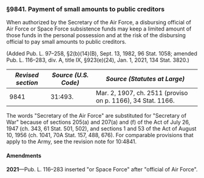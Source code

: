 ### §9841. Payment of small amounts to public creditors ###

When authorized by the Secretary of the Air Force, a disbursing official of Air Force or Space Force subsistence funds may keep a limited amount of those funds in the personal possession and at the risk of the disbursing official to pay small amounts to public creditors.

(Added Pub. L. 97–258, §2(b)(14)(B), Sept. 13, 1982, 96 Stat. 1058; amended Pub. L. 116–283, div. A, title IX, §923(e)(24), Jan. 1, 2021, 134 Stat. 3820.)

|*Revised section*|*Source (U.S. Code)*|               *Source (Statutes at Large)*                |
|-----------------|--------------------|-----------------------------------------------------------|
|      9841       |      31:493.       |Mar. 2, 1907, ch. 2511 (proviso on p. 1166), 34 Stat. 1166.|

The words "Secretary of the Air Force" are substituted for "Secretary of War" because of sections 205(a) and 207(a) and (f) of the Act of July 26, 1947 (ch. 343, 61 Stat. 501, 502), and sections 1 and 53 of the Act of August 10, 1956 (ch. 1041, 70A Stat. 157, 488, 676). For comparable provisions that apply to the Army, see the revision note for 10:4841.

#### Amendments ####

**2021**—Pub. L. 116–283 inserted "or Space Force" after "official of Air Force".